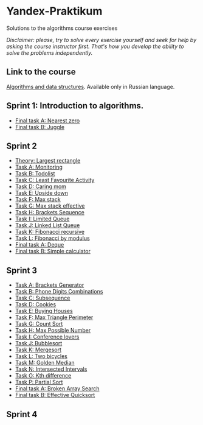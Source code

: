 # Yandex-Praktikum

Solutions to the algorithms course exercises

*Disclaimer: please, try to solve every exercise yourself and seek for help by asking the course
instructor first. That's how you develop the ability to solve the problems independently.*

## Link to the course
[Algorithms and data structures](https://practicum.yandex.ru/algorithms/). Available only in Russian language.

## Sprint 1: Introduction to algorithms.

* [Final task A: Nearest zero](sprint_1/final_a_nearest_zero.py)
* [Final task B: Juggle](sprint_1/final_b_juggle.py)

## Sprint 2

* [Theory: Largest rectangle](sprint_2/largest_rectangle_in_histogram.py)
* [Task A: Monitoring](sprint_2/a_monitoring.py)
* [Task B: Todolist](sprint_2/b_todolist.py)
* [Task C: Least Favourite Activity](sprint_2/c_least_favourite_activity.py)
* [Task D: Caring mom](sprint_2/d_caring_mom.py)
* [Task E: Upside down](sprint_2/e_upside_down.py)
* [Task F: Max stack](sprint_2/f_max_stack.py)
* [Task G: Max stack effective](sprint_2/g_max_stack_effective.py)
* [Task H: Brackets Sequence](sprint_2/h_brackets_sequence.py)
* [Task I: Limited Queue](sprint_2/i_limited_queue.py)
* [Task J: Linked List Queue](sprint_2/j_linked_list_queue.py)
* [Task K: Fibonacci recursive](sprint_2/k_fibonacci_recursive.py)
* [Task L: Fibonacci by modulus](sprint_2/l_fibonacci_by_modulus.py)
* [Final task A: Deque](sprint_2/final_a_deque_circle_buffer.py)
* [Final task B: Simple calculator](sprint_2/final_b_simple_calculator.py)

## Sprint 3

* [Task A: Brackets Generator](sprint_3/a_brackets_generator.py)
* [Task B: Phone Digits Combinations](sprint_3/b_phone_digits_combinations.py)
* [Task C: Subsequence](sprint_3/c_subsequence.py)
* [Task D: Cookies](sprint_3/d_cookies.py)
* [Task E: Buying Houses](sprint_3/e_buying_houses.py)
* [Task F: Max Triangle Perimeter](sprint_3/f_max_triangle_perimeter.py)
* [Task G: Count Sort](sprint_3/g_count_sort.py)
* [Task H: Max Possible Number](sprint_3/h_max_possible_number.py)
* [Task I: Conference lovers](sprint_3/i_conference_lovers.py)
* [Task J: Bubblesort](sprint_3/j_bubblesort.py)
* [Task K: Mergesort](sprint_3/k_merge_sort.py)
* [Task L: Two bicycles](sprint_3/l_two_bicycles.py)
* [Task M: Golden Median](sprint_3/m_golden_median.py)
* [Task N: Intersected Intervals](sprint_3/n_intersected_intervals.py)
* [Task O: Kth difference](sprint_3/o_kth_difference.py)
* [Task P: Partial Sort](sprint_3/p_partial_sort.py)
* [Final task A: Broken Array Search](sprint_3/final_a_broken_array_search.py)
* [Final task B: Effective Quicksort](sprint_3/final_b_effective_quicksort.py)

## Sprint 4